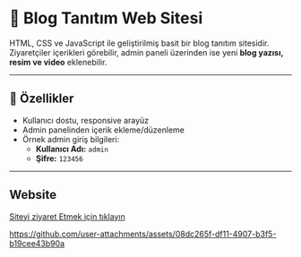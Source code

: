 # 📖 Blog Tanıtım Web Sitesi

HTML, CSS ve JavaScript ile geliştirilmiş basit bir blog tanıtım sitesidir.  
Ziyaretçiler içerikleri görebilir, admin paneli üzerinden ise yeni **blog yazısı, resim ve video** eklenebilir.

---

## 🚀 Özellikler
- Kullanıcı dostu, responsive arayüz
- Admin panelinden içerik ekleme/düzenleme
- Örnek admin giriş bilgileri:  
  - **Kullanıcı Adı:** `admin`  
  - **Şifre:** `123456`

---

## Website
[Siteyi ziyaret Etmek için tıklayın](https://blog-nu-olive-28.vercel.app/)

https://github.com/user-attachments/assets/08dc265f-df11-4907-b3f5-b19cee43b90a


